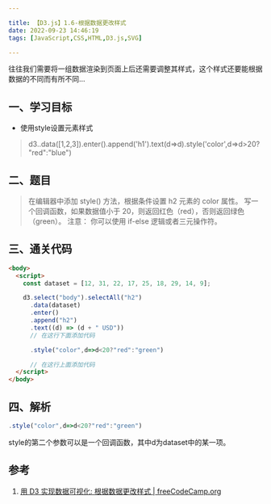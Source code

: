 ```yaml
---

title: 【D3.js】1.6-根据数据更改样式
date: 2022-09-23 14:46:19
tags: [JavaScript,CSS,HTML,D3.js,SVG]

---
```


往往我们需要将一组数据渲染到页面上后还需要调整其样式，这个样式还要能根据数据的不同而有所不同...

<!-- more -->

## 一、学习目标
* 使用style设置元素样式
> d3..data([1,2,3]).enter().append('h1').text(d=>d).style('color',d=>d>20?"red":"blue")

## 二、题目
> 在编辑器中添加 style() 方法，根据条件设置 h2 元素的 color 属性。 写一个回调函数，如果数据值小于 20，则返回红色（red），否则返回绿色（green）。
> 注意： 你可以使用 if-else 逻辑或者三元操作符。

## 三、通关代码
```html
<body>
  <script>
    const dataset = [12, 31, 22, 17, 25, 18, 29, 14, 9];

    d3.select("body").selectAll("h2")
      .data(dataset)
      .enter()
      .append("h2")
      .text((d) => (d + " USD"))
      // 在这行下面添加代码

      .style("color",d=>d<20?"red":"green")

      // 在这行上面添加代码
  </script>
</body>
```

## 四、解析
```js
.style("color",d=>d<20?"red":"green")
```
style的第二个参数可以是一个回调函数，其中d为dataset中的某一项。

## 参考
1. [用 D3 实现数据可视化: 根据数据更改样式 | freeCodeCamp.org](https://chinese.freecodecamp.org/learn/data-visualization/data-visualization-with-d3/change-styles-based-on-data)